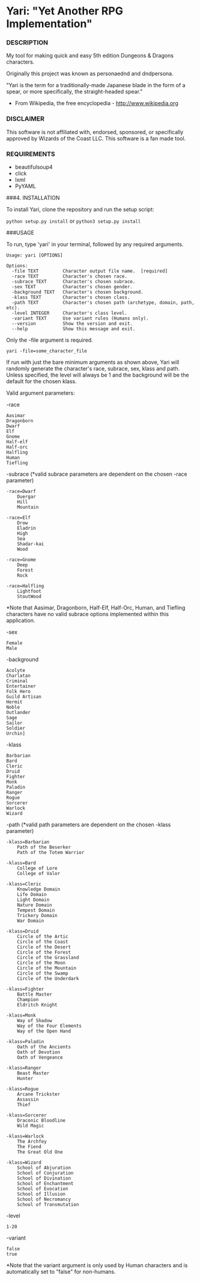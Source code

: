 # Yari: "Yet Another RPG Implementation"


### DESCRIPTION

My tool for making quick and easy 5th edition Dungeons & Dragons characters.

Originally this project was known as personaednd and dndpersona.

"Yari is the term for a traditionally-made Japanese blade in the form of a spear, or more specifically, the straight-headed spear."
 - From Wikipedia, the free encyclopedia - http://www.wikipedia.org

### DISCLAIMER

This software is not affiliated with, endorsed, sponsored, or specifically approved
by Wizards of the Coast LLC. This software is a fan made tool.


### REQUIREMENTS

  * beautifulsoup4
  * click
  * lxml
  * PyYAML


###4. INSTALLATION

To install Yari, clone the repository and run the setup script:

```python setup.py install``` or ```python3 setup.py install```


###USAGE

To run, type 'yari' in your terminal, followed by any required arguments.

```
Usage: yari [OPTIONS]

Options:
  -file TEXT         Character output file name.  [required]
  -race TEXT         Character's chosen race.
  -subrace TEXT      Character's chosen subrace.
  -sex TEXT          Character's chosen gender.
  -background TEXT   Character's chosen background.
  -klass TEXT        Character's chosen class.
  -path TEXT         Character's chosen path (archetype, domain, path, etc).
  -level INTEGER     Character's class level.
  -variant TEXT      Use variant rules (Humans only).
  --version          Show the version and exit.
  --help             Show this message and exit.
```

Only the -file argument is required.

    yari -file=some_character_file

If run with just the bare minimum arguments as shown above, Yari will randomly generate the character's race, subrace, sex, klass and path. Unless specified, the level will always be 1 and the background will be the default for the chosen klass.

Valid argument parameters:

-race

    Aasimar
    Dragonborn
    Dwarf
    Elf
    Gnome
    Half-elf
    Half-orc
    Halfling
    Human
    Tiefling

-subrace (*valid subrace parameters are dependent on the chosen -race parameter)

    -race=Dwarf
        Duergar
        Hill
        Mountain

    -race=Elf
        Drow
        Eladrin
        High
        Sea
        Shadar-kai
        Wood

    -race=Gnome
        Deep
        Forest
        Rock

    -race=Halfling
        Lightfoot
        StoutWood

*Note that Aasimar, Dragonborn, Half-Elf, Half-Orc, Human, and Tiefling characters have no valid subrace options implemented within this application.

-sex

    Female
    Male

-background

    Acolyte
    Charlatan
    Criminal
    Entertainer
    Folk Hero
    Guild Artisan
    Hermit
    Noble
    Outlander
    Sage
    Sailor
    Soldier
    Urchin]

-klass

    Barbarian
    Bard
    Cleric
    Druid
    Fighter
    Monk
    Paladin
    Ranger
    Rogue
    Sorcerer
    Warlock
    Wizard

-path (*valid path parameters are dependent on the chosen -klass parameter)

    -klass=Barbarian
        Path of the Beserker
        Path of the Totem Warrior

    -klass=Bard
        College of Lore
        College of Valor

    -klass=Cleric
        Knowledge Domain
        Life Domain
        Light Domain
        Nature Domain
        Tempest Domain
        Trickery Domain
        War Domain

    -klass=Druid
        Circle of the Artic
        Circle of the Coast
        Circle of the Desert
        Circle of the Forest
        Circle of the Grassland
        Circle of the Moon
        Circle of the Mountain
        Circle of the Swamp
        Circle of the Underdark

    -klass=Fighter
        Battle Master
        Champion
        Eldritch Knight

    -klass=Monk
        Way of Shadow
        Way of the Four Elements
        Way of the Open Hand

    -klass=Paladin
        Oath of the Ancients
        Oath of Devotion
        Oath of Vengeance

    -klass=Ranger
        Beast Master
        Hunter

    -klass=Rogue
        Arcane Trickster
        Assassin
        Thief

    -klass=Sorcerer
        Draconic Bloodline
        Wild Magic

    -klass=Warlock
        The Archfey
        The Fiend
        The Great Old One

    -klass=Wizard
        School of Abjuration
        School of Conjuration
        School of Divination
        School of Enchantment
        School of Evocation
        School of Illusion
        School of Necromancy
        School of Transmutation

-level

    1-20

-variant

    false
    true

*Note that the variant argument is only used by Human characters and is automatically set to "false" for non-humans.
